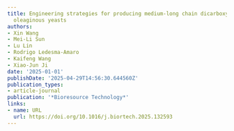 ```yaml
---
title: Engineering strategies for producing medium-long chain dicarboxylic acids in
  oleaginous yeasts
authors:
- Xin Wang
- Mei-Li Sun
- Lu Lin
- Rodrigo Ledesma‐Amaro
- Kaifeng Wang
- Xiao‐Jun Ji
date: '2025-01-01'
publishDate: '2025-04-29T14:56:30.644560Z'
publication_types:
- article-journal
publication: '*Bioresource Technology*'
links:
- name: URL
  url: https://doi.org/10.1016/j.biortech.2025.132593
---
```

